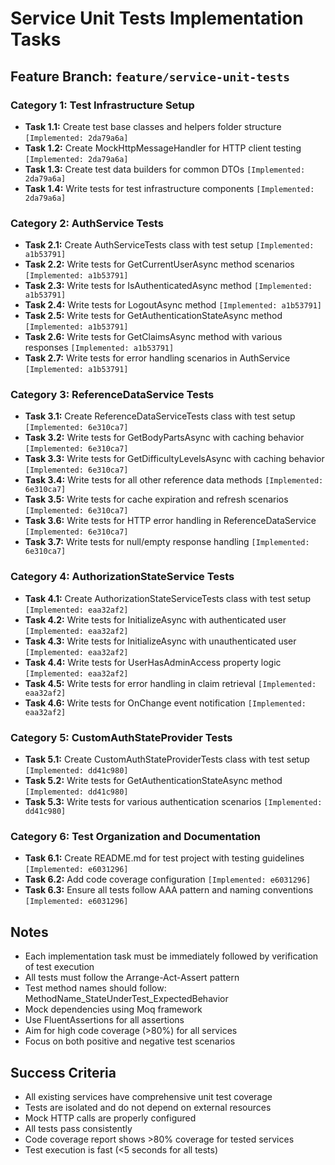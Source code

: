 # Service Unit Tests Implementation Tasks

## Feature Branch: `feature/service-unit-tests`

### Category 1: Test Infrastructure Setup
- **Task 1.1:** Create test base classes and helpers folder structure `[Implemented: 2da79a6a]`
- **Task 1.2:** Create MockHttpMessageHandler for HTTP client testing `[Implemented: 2da79a6a]`
- **Task 1.3:** Create test data builders for common DTOs `[Implemented: 2da79a6a]`
- **Task 1.4:** Write tests for test infrastructure components `[Implemented: 2da79a6a]`

### Category 2: AuthService Tests
- **Task 2.1:** Create AuthServiceTests class with test setup `[Implemented: a1b53791]`
- **Task 2.2:** Write tests for GetCurrentUserAsync method scenarios `[Implemented: a1b53791]`
- **Task 2.3:** Write tests for IsAuthenticatedAsync method `[Implemented: a1b53791]`
- **Task 2.4:** Write tests for LogoutAsync method `[Implemented: a1b53791]`
- **Task 2.5:** Write tests for GetAuthenticationStateAsync method `[Implemented: a1b53791]`
- **Task 2.6:** Write tests for GetClaimsAsync method with various responses `[Implemented: a1b53791]`
- **Task 2.7:** Write tests for error handling scenarios in AuthService `[Implemented: a1b53791]`

### Category 3: ReferenceDataService Tests
- **Task 3.1:** Create ReferenceDataServiceTests class with test setup `[Implemented: 6e310ca7]`
- **Task 3.2:** Write tests for GetBodyPartsAsync with caching behavior `[Implemented: 6e310ca7]`
- **Task 3.3:** Write tests for GetDifficultyLevelsAsync with caching behavior `[Implemented: 6e310ca7]`
- **Task 3.4:** Write tests for all other reference data methods `[Implemented: 6e310ca7]`
- **Task 3.5:** Write tests for cache expiration and refresh scenarios `[Implemented: 6e310ca7]`
- **Task 3.6:** Write tests for HTTP error handling in ReferenceDataService `[Implemented: 6e310ca7]`
- **Task 3.7:** Write tests for null/empty response handling `[Implemented: 6e310ca7]`

### Category 4: AuthorizationStateService Tests
- **Task 4.1:** Create AuthorizationStateServiceTests class with test setup `[Implemented: eaa32af2]`
- **Task 4.2:** Write tests for InitializeAsync with authenticated user `[Implemented: eaa32af2]`
- **Task 4.3:** Write tests for InitializeAsync with unauthenticated user `[Implemented: eaa32af2]`
- **Task 4.4:** Write tests for UserHasAdminAccess property logic `[Implemented: eaa32af2]`
- **Task 4.5:** Write tests for error handling in claim retrieval `[Implemented: eaa32af2]`
- **Task 4.6:** Write tests for OnChange event notification `[Implemented: eaa32af2]`

### Category 5: CustomAuthStateProvider Tests
- **Task 5.1:** Create CustomAuthStateProviderTests class with test setup `[Implemented: dd41c980]`
- **Task 5.2:** Write tests for GetAuthenticationStateAsync method `[Implemented: dd41c980]`
- **Task 5.3:** Write tests for various authentication scenarios `[Implemented: dd41c980]`

### Category 6: Test Organization and Documentation
- **Task 6.1:** Create README.md for test project with testing guidelines `[Implemented: e6031296]`
- **Task 6.2:** Add code coverage configuration `[Implemented: e6031296]`
- **Task 6.3:** Ensure all tests follow AAA pattern and naming conventions `[Implemented: e6031296]`

## Notes
- Each implementation task must be immediately followed by verification of test execution
- All tests must follow the Arrange-Act-Assert pattern
- Test method names should follow: MethodName_StateUnderTest_ExpectedBehavior
- Mock dependencies using Moq framework
- Use FluentAssertions for all assertions
- Aim for high code coverage (>80%) for all services
- Focus on both positive and negative test scenarios

## Success Criteria
- All existing services have comprehensive unit test coverage
- Tests are isolated and do not depend on external resources
- Mock HTTP calls are properly configured
- All tests pass consistently
- Code coverage report shows >80% coverage for tested services
- Test execution is fast (<5 seconds for all tests)